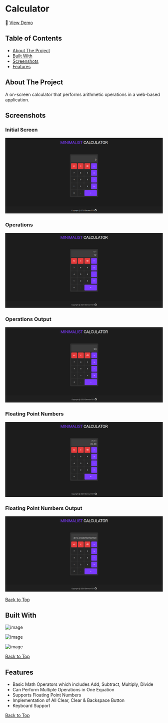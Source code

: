 # Calculator

🔗 [View Demo](https://eternum101.github.io/calculator/)

## Table of Contents
- [About The Project](#about-the-project)
- [Built With](#built-with)
- [Screenshots](#screenshots)
- [Features](#features)

## About The Project
A on-screen calculator that performs arithmetic operations in a web-based application.

## Screenshots

### Initial Screen
![](screenshots/initial-screen-calculator.png)

### Operations
![](screenshots/operations-calculator.png)

### Operations Output
![](screenshots/operations-output-calculator.png)

### Floating Point Numbers
![](screenshots/floating-point-calculator.png)

### Floating Point Numbers Output
![](screenshots/floating-point-output-calculator.png)

[Back to Top](#calculator)

## Built With
![image](https://img.shields.io/badge/HTML5-E34F26?style=for-the-badge&logo=html5&logoColor=white)

![image](https://img.shields.io/badge/CSS3-1572B6?style=for-the-badge&logo=css3&logoColor=white)

![image](https://img.shields.io/badge/JavaScript-323330?style=for-the-badge&logo=javascript&logoColor=F7DF1E)

[Back to Top](#calculator)

## Features

- Basic Math Operators which includes Add, Subtract, Multiply, Divide
- Can Perform Multiple Operations in One Equation
- Supports Floating Point Numbers
- Implementation of All Clear, Clear & Backspace Button
- Keyboard Support

[Back to Top](#calculator)


